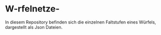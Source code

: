 # W-rfelnetze-
In diesem Repository befinden sich die einzelnen Faltstufen eines Würfels, dargestellt als Json Dateien. 
